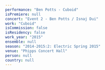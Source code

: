 ```yaml
---
performance: "Ben Potts - Cuboid"
isPremiere: null
concert: "Event 2 - Ben Potts / Isnaj Dui"
work: "Cuboid"
isCommission: false
isResidency: false
work_year: "2015"
ensemble: null
season: "2014-2015:2: Electric Spring 2015"
venue: "Phipps Concert Hall"
person: null
country: null
---
```


